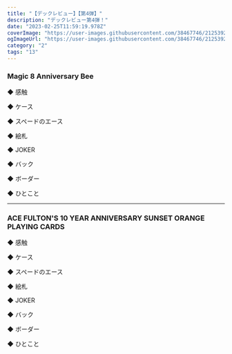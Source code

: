 ```yaml
---
title: "【デックレビュー】【第4弾】"
description: "デックレビュー第4弾！"
date: "2023-02-25T11:59:19.978Z"
coverImage: "https://user-images.githubusercontent.com/38467746/212539249-10185768-83bd-449b-b2df-fc10e389d867.jpeg"
ogImageUrl: "https://user-images.githubusercontent.com/38467746/212539249-10185768-83bd-449b-b2df-fc10e389d867.jpeg"
category: "2"
tags: "13"
---
```


### Magic 8 Anniversary Bee

◆ 感触

◆ ケース

◆ スペードのエース

◆ 絵札

◆ JOKER

◆ バック

◆ ボーダー

◆ ひとこと

---

### ACE FULTON'S 10 YEAR ANNIVERSARY SUNSET ORANGE PLAYING CARDS

◆ 感触

◆ ケース

◆ スペードのエース

◆ 絵札

◆ JOKER

◆ バック

◆ ボーダー

◆ ひとこと
